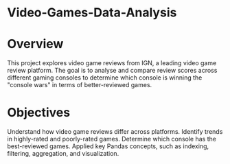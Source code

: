# Video-Games-Data-Analysis

# Overview
This project explores video game reviews from IGN, a leading video game review platform. The goal is to analyse and compare review scores across different gaming consoles to determine which console is winning the "console wars" in terms of better-reviewed games.

# Objectives
Understand how video game reviews differ across platforms. Identify trends in highly-rated and poorly-rated games. Determine which console has the best-reviewed games. Applied key Pandas concepts, such as indexing, filtering, aggregation, and visualization.
